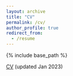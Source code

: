 ```yaml
---
layout: archive
title: "CV"
permalink: /cv/
author_profile: true
redirect_from:
  - /resume
---
```


{% include base_path %}

[CV](https://dbannai.github.io/files/cv-01-23.pdf) (updated Jan 2023)
